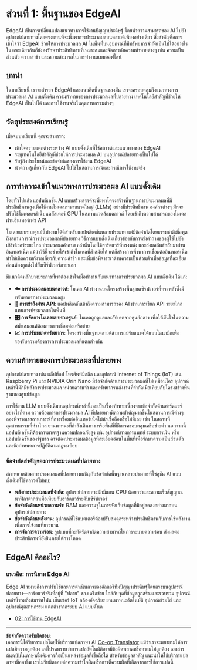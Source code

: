 <!--
CO_OP_TRANSLATOR_METADATA:
{
  "original_hash": "be25052ac4c842765e7f6f7eb4d7dcc5",
  "translation_date": "2025-10-20T09:47:51+00:00",
  "source_file": "Module01/01.EdgeAIFundamentals.md",
  "language_code": "th"
}
-->
# ส่วนที่ 1: พื้นฐานของ EdgeAI

EdgeAI เป็นการเปลี่ยนแปลงแนวทางการใช้งานปัญญาประดิษฐ์ โดยนำความสามารถของ AI ไปยังอุปกรณ์ปลายทางโดยตรงแทนที่จะพึ่งพาการประมวลผลบนคลาวด์เพียงอย่างเดียว สิ่งสำคัญคือการเข้าใจว่า EdgeAI ช่วยให้การประมวลผล AI ในพื้นที่บนอุปกรณ์ที่มีทรัพยากรจำกัดเป็นไปได้อย่างไร ในขณะเดียวกันก็ยังคงรักษาประสิทธิภาพที่เหมาะสมและจัดการกับความท้าทายต่างๆ เช่น ความเป็นส่วนตัว ความล่าช้า และความสามารถในการทำงานแบบออฟไลน์

## บทนำ

ในบทเรียนนี้ เราจะสำรวจ EdgeAI และแนวคิดพื้นฐานของมัน เราจะครอบคลุมถึงแนวทางการประมวลผล AI แบบดั้งเดิม ความท้าทายของการประมวลผลที่ปลายทาง เทคโนโลยีสำคัญที่ช่วยให้ EdgeAI เป็นไปได้ และการใช้งานจริงในอุตสาหกรรมต่างๆ

## วัตถุประสงค์การเรียนรู้

เมื่อจบบทเรียนนี้ คุณจะสามารถ:

- เข้าใจความแตกต่างระหว่าง AI แบบดั้งเดิมที่ใช้คลาวด์และแนวทางของ EdgeAI
- ระบุเทคโนโลยีสำคัญที่ช่วยให้การประมวลผล AI บนอุปกรณ์ปลายทางเป็นไปได้
- รับรู้ถึงประโยชน์และข้อจำกัดของการใช้งาน EdgeAI
- นำความรู้เกี่ยวกับ EdgeAI ไปใช้ในสถานการณ์และกรณีการใช้งานจริง

## การทำความเข้าใจแนวทางการประมวลผล AI แบบดั้งเดิม

โดยทั่วไปแล้ว แอปพลิเคชัน AI แบบสร้างสรรค์จะพึ่งพาโครงสร้างพื้นฐานการประมวลผลที่มีประสิทธิภาพสูงเพื่อใช้งานโมเดลภาษาขนาดใหญ่ (LLMs) อย่างมีประสิทธิภาพ องค์กรต่างๆ มักจะปรับใช้โมเดลเหล่านี้บนคลัสเตอร์ GPU ในสภาพแวดล้อมคลาวด์ โดยเข้าถึงความสามารถของโมเดลผ่านอินเทอร์เฟซ API

โมเดลแบบรวมศูนย์นี้ทำงานได้ดีสำหรับแอปพลิเคชันหลายประเภท แต่มีข้อจำกัดโดยธรรมชาติเมื่อพูดถึงสถานการณ์การประมวลผลที่ปลายทาง วิธีการแบบดั้งเดิมเกี่ยวข้องกับการส่งคำถามของผู้ใช้ไปยังเซิร์ฟเวอร์ระยะไกล ประมวลผลคำถามเหล่านั้นโดยใช้ฮาร์ดแวร์ที่ทรงพลัง และส่งผลลัพธ์กลับมาผ่านอินเทอร์เน็ต แม้ว่าวิธีนี้จะช่วยให้เข้าถึงโมเดลที่ล้ำสมัยได้ แต่ก็สร้างการพึ่งพาการเชื่อมต่ออินเทอร์เน็ต ทำให้เกิดความกังวลเกี่ยวกับความล่าช้า และเพิ่มข้อพิจารณาด้านความเป็นส่วนตัวเมื่อข้อมูลที่ละเอียดอ่อนต้องถูกส่งไปยังเซิร์ฟเวอร์ภายนอก

มีแนวคิดหลักบางประการที่เราต้องเข้าใจเมื่อทำงานกับแนวทางการประมวลผล AI แบบดั้งเดิม ได้แก่:

- **☁️ การประมวลผลบนคลาวด์**: โมเดล AI ทำงานบนโครงสร้างพื้นฐานเซิร์ฟเวอร์ที่ทรงพลังซึ่งมีทรัพยากรการประมวลผลสูง
- **🔌 การเข้าถึงผ่าน API**: แอปพลิเคชันเข้าถึงความสามารถของ AI ผ่านการเรียก API ระยะไกลแทนการประมวลผลในพื้นที่
- **🎛️ การจัดการโมเดลแบบรวมศูนย์**: โมเดลถูกดูแลและอัปเดตจากศูนย์กลาง เพื่อให้มั่นใจในความสม่ำเสมอแต่ต้องการการเชื่อมต่อเครือข่าย
- **📈 การปรับขนาดทรัพยากร**: โครงสร้างพื้นฐานคลาวด์สามารถปรับขนาดได้แบบไดนามิกเพื่อรองรับความต้องการการประมวลผลที่แตกต่างกัน

## ความท้าทายของการประมวลผลที่ปลายทาง

อุปกรณ์ปลายทาง เช่น แล็ปท็อป โทรศัพท์มือถือ และอุปกรณ์ Internet of Things (IoT) เช่น Raspberry Pi และ NVIDIA Orin Nano มีข้อจำกัดด้านการประมวลผลที่ไม่เหมือนใคร อุปกรณ์เหล่านี้มักมีพลังการประมวลผล หน่วยความจำ และทรัพยากรพลังงานที่จำกัดเมื่อเทียบกับโครงสร้างพื้นฐานของศูนย์ข้อมูล

การใช้งาน LLM แบบดั้งเดิมบนอุปกรณ์เหล่านี้เคยเป็นเรื่องท้าทายเนื่องจากข้อจำกัดด้านฮาร์ดแวร์ อย่างไรก็ตาม ความต้องการการประมวลผล AI ที่ปลายทางมีความสำคัญมากขึ้นในสถานการณ์ต่างๆ ลองพิจารณาสถานการณ์ที่การเชื่อมต่ออินเทอร์เน็ตไม่น่าเชื่อถือหรือไม่มีเลย เช่น ในสถานที่อุตสาหกรรมที่ห่างไกล ยานพาหนะที่กำลังเดินทาง หรือพื้นที่ที่มีการครอบคลุมเครือข่ายต่ำ นอกจากนี้ แอปพลิเคชันที่ต้องการมาตรฐานความปลอดภัยสูง เช่น อุปกรณ์ทางการแพทย์ ระบบการเงิน หรือแอปพลิเคชันของรัฐบาล อาจต้องประมวลผลข้อมูลที่ละเอียดอ่อนในพื้นที่เพื่อรักษาความเป็นส่วนตัวและข้อกำหนดการปฏิบัติตามกฎระเบียบ

### ข้อจำกัดสำคัญของการประมวลผลที่ปลายทาง

สภาพแวดล้อมการประมวลผลที่ปลายทางเผชิญกับข้อจำกัดพื้นฐานหลายประการที่โซลูชัน AI แบบดั้งเดิมที่ใช้คลาวด์ไม่พบ:

- **พลังการประมวลผลที่จำกัด**: อุปกรณ์ปลายทางมักมีแกน CPU น้อยกว่าและความเร็วสัญญาณนาฬิกาต่ำกว่าเมื่อเทียบกับฮาร์ดแวร์ระดับเซิร์ฟเวอร์
- **ข้อจำกัดด้านหน่วยความจำ**: RAM และความจุในการจัดเก็บข้อมูลที่มีอยู่ลดลงอย่างมากบนอุปกรณ์ปลายทาง
- **ข้อจำกัดด้านพลังงาน**: อุปกรณ์ที่ใช้แบตเตอรี่ต้องปรับสมดุลระหว่างประสิทธิภาพกับการใช้พลังงานเพื่อการใช้งานที่ยาวนาน
- **การจัดการความร้อน**: รูปแบบที่กะทัดรัดจำกัดความสามารถในการระบายความร้อน ส่งผลต่อประสิทธิภาพที่ยั่งยืนภายใต้การโหลด

## EdgeAI คืออะไร?

### แนวคิด: การนิยาม Edge AI

Edge AI หมายถึงการปรับใช้และการดำเนินการของอัลกอริทึมปัญญาประดิษฐ์โดยตรงบนอุปกรณ์ปลายทาง—ฮาร์ดแวร์จริงที่อยู่ที่ "ปลาย" ของเครือข่าย ใกล้กับจุดที่ข้อมูลถูกสร้างและรวบรวม อุปกรณ์เหล่านี้รวมถึงสมาร์ทโฟน เซ็นเซอร์ IoT กล้องอัจฉริยะ ยานพาหนะอัตโนมัติ อุปกรณ์สวมใส่ และอุปกรณ์อุตสาหกรรม แตกต่างจากระบบ AI แบบดั้งเด
- [02: การใช้งาน EdgeAI](02.RealWorldCaseStudies.md)

---

**ข้อจำกัดความรับผิดชอบ**:  
เอกสารนี้ได้รับการแปลโดยใช้บริการแปลภาษา AI [Co-op Translator](https://github.com/Azure/co-op-translator) แม้ว่าเราจะพยายามให้การแปลมีความถูกต้อง แต่โปรดทราบว่าการแปลอัตโนมัติอาจมีข้อผิดพลาดหรือความไม่ถูกต้อง เอกสารต้นฉบับในภาษาดั้งเดิมควรถือเป็นแหล่งข้อมูลที่เชื่อถือได้ สำหรับข้อมูลสำคัญ แนะนำให้ใช้บริการแปลภาษามืออาชีพ เราไม่รับผิดชอบต่อความเข้าใจผิดหรือการตีความผิดที่เกิดจากการใช้การแปลนี้